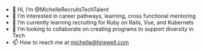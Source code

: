 - 👋 Hi, I’m @MichelleRecruitsTechTalent
- 👀 I’m interested in career pathways, learning, cross functional mentoring
- 🌱 I’m currently learning recruiting for Ruby on Rails, Vue, and Kubernets
- 💞️ I’m looking to collaborate on creating programs to support diversity in Tech
- 📫 How to reach me at michelle@hirewell.com

<!---
MichelleRecruitsTechTalent/MichelleRecruitsTechTalent is a ✨ special ✨ repository because its `README.md` (this file) appears on your GitHub profile.
You can click the Preview link to take a look at your changes.
--->
